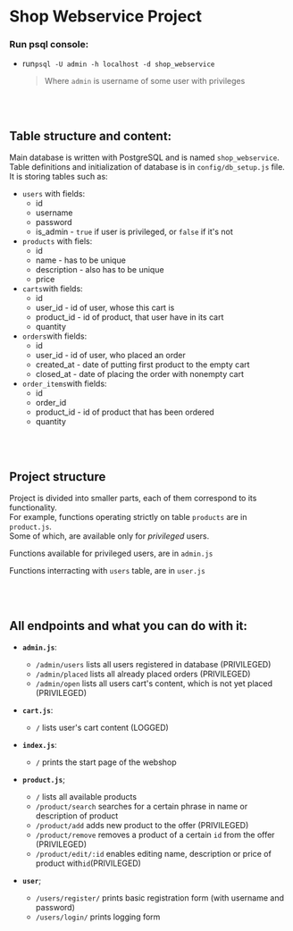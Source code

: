 # Shop Webservice Project

### Run psql console:

- run`psql -U admin -h localhost -d shop_webservice`
  > Where `admin` is username of some user with privileges

<br>
<br>

## Table structure and content:

Main database is written with PostgreSQL and is named `shop_webservice`.\
Table definitions and initialization of database is in `config/db_setup.js` file.\
It is storing tables such as:

- `users` with fields:
  - id
  - username
  - password
  - is_admin - `true` if user is privileged, or `false` if it's not
- `products` with fiels:
  - id
  - name - has to be unique
  - description - also has to be unique
  - price
- `carts`with fields:
  - id
  - user_id - id of user, whose this cart is
  - product_id - id of product, that user have in its cart
  - quantity
- `orders`with fields:
  - id
  - user_id - id of user, who placed an order
  - created_at - date of putting first product to the empty cart
  - closed_at - date of placing the order with nonempty cart
- `order_items`with fields:
  - id
  - order_id
  - product_id - id of product that has been ordered
  - quantity

<br>
<br>

## Project structure

Project is divided into smaller parts, each of them correspond to its functionality.\
For example, functions operating strictly on table `products` are in `product.js`.\
Some of which, are available only for _privileged_ users.

Functions available for privileged users, are in `admin.js`

Functions interracting with `users` table, are in `user.js`

<br>
<br>

## All endpoints and what you can do with it:

- **`admin.js`**:

  - `/admin/users` lists all users registered in database (PRIVILEGED)
  - `/admin/placed` lists all already placed orders (PRIVILEGED)
  - `/admin/open` lists all users cart's content, which is not yet placed (PRIVILEGED)

- **`cart.js`**:

  - `/` lists user's cart content (LOGGED)

- **`index.js`**:

  - `/` prints the start page of the webshop

- **`product.js`**;

  - `/` lists all available products
  - `/product/search` searches for a certain phrase in name or description of product
  - `/product/add` adds new product to the offer (PRIVILEGED)
  - `/product/remove` removes a product of a certain `id` from the offer (PRIVILEGED)
  - `/product/edit/:id` enables editing name, description or price of product with`id`(PRIVILEGED)

- **`user`**;

  - `/users/register/` prints basic registration form (with username and password)
  - `/users/login/` prints logging form

  <br>
  <br>
  <br>
  <br>
